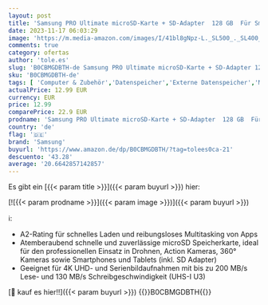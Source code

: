 ```yaml
---
layout: post
title: 'Samsung PRO Ultimate microSD-Karte + SD-Adapter  128 GB  Für Smartphones  Drohne und Action-Cam   UHS-I U3  200 MB/s Lesen  130 MB/s Schreiben  MB-MY128SA/WW'
date: 2023-11-17 06:03:29
image: 'https://m.media-amazon.com/images/I/41bl8gNpz-L._SL500_._SL400_.jpg'
comments: true
category: ofertas
author: 'tole.es'
slug: 'B0CBMGDBTH-de Samsung PRO Ultimate microSD-Karte + SD-Adapter 128 GB Für...'
sku: 'B0CBMGDBTH-de'
tags: [ 'Computer & Zubehör','Datenspeicher','Externe Datenspeicher','Micro SD Speicherkarten','Speicherkarten','samsung','🇩🇪', ]
actualPrice: 12.99 EUR
currency: EUR
price: 12.99
comparePrice: 22.9 EUR
prodname: 'Samsung PRO Ultimate microSD-Karte + SD-Adapter  128 GB  Für Smartphones  Drohne und Action-Cam   UHS-I U3  200 MB/s Lesen  130 MB/s Schreiben  MB-MY128SA/WW'
country: 'de'
flag: '🇩🇪'
brand: 'Samsung'
buyurl: 'https://www.amazon.de/dp/B0CBMGDBTH/?tag=tolees0ca-21'
descuento: '43.28'
average: '20.6642857142857'
---
```


Es gibt ein [{{< param title >}}]({{< param buyurl >}}) hier:

[![{{< param prodname >}}]({{< param image >}})]({{< param buyurl >}})

ℹ️:

- A2-Rating für schnelles Laden und reibungsloses Multitasking von Apps
- Atemberaubend schnelle und zuverlässige microSD Speicherkarte, ideal für den professionellen Einsatz in Drohnen, Action Kameras, 360° Kameras sowie Smartphones und Tablets (inkl. SD Adapter)
- Geeignet für 4K UHD- und Serienbildaufnahmen mit bis zu 200 MB/s Lese- und 130 MB/s Schreibgeschwindigkeit (UHS-I U3)

[🛒 kauf es hier!!]({{< param buyurl >}})
{{<world>}}B0CBMGDBTH{{</world>}}
